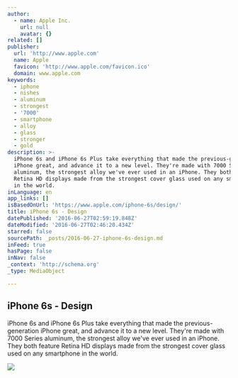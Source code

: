 ```yaml
---
author:
  - name: Apple Inc.
    url: null
    avatar: {}
related: []
publisher:
  url: 'http://www.apple.com'
  name: Apple
  favicon: 'http://www.apple.com/favicon.ico'
  domain: www.apple.com
keywords:
  - iphone
  - nishes
  - aluminum
  - strongest
  - '7000'
  - smartphone
  - alloy
  - glass
  - stronger
  - gold
description: >-
  iPhone 6s and iPhone 6s Plus take everything that made the previous-generation
  iPhone great, and advance it to a new level. They're made with 7000 Series
  aluminum, the strongest alloy we've ever used in an iPhone. They both feature
  Retina HD displays made from the strongest cover glass used on any smartphone
  in the world.
inLanguage: en
app_links: []
isBasedOnUrl: 'https://www.apple.com/iphone-6s/design/'
title: iPhone 6s - Design
datePublished: '2016-06-27T02:59:19.848Z'
dateModified: '2016-06-27T02:46:20.434Z'
starred: false
sourcePath: _posts/2016-06-27-iphone-6s-design.md
inFeed: true
hasPage: false
inNav: false
_context: 'http://schema.org'
_type: MediaObject

---
```

<article style=""><h1>iPhone 6s - Design</h1><p>iPhone 6s and iPhone 6s Plus take everything that made the previous-generation iPhone great, and advance it to a new level. They're made with 7000 Series aluminum, the strongest alloy we've ever used in an iPhone. They both feature Retina HD displays made from the strongest cover glass used on any smartphone in the world.</p><img src="http://images.apple.com/iphone-6s/design/images/og.jpg?201603241239" /></article>